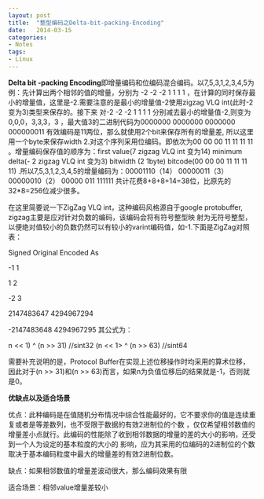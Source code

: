 ```yaml
---
layout: post
title:  "整型编码之Delta-bit-packing-Encoding"
date:   2014-03-15
categories: 
- Notes 
tags:
- Linux
---
```


**Delta  bit -packing  Encoding**即增量编码和位编码混合编码。以7,5,3,1,2,3,4,5为例：先计算出两个相邻的值的增量，分别为 -2 -2 -2 1 1 1 1 ，在计算的同时保存最小的增量值，这里是-2.需要注意的是最小的增量值-2使用zigzag VLQ  int(此时-2变为3)类型来保存的。接下来
对-2 -2 -2 1 1 1 1 分别减去最小的增量值-2,则变为 0,0,0，3,3,3，3 ，最大值3的二进制代码为0000000 0000000  0000000 000000011 
有效编码是11两位，那么就使用2个bit来保存所有的增量差, 所以这里用一个byte来保存width 2.对这个序列采用位编码。即依次为00 00 00
11 11 11 11 。增量编码保存值的顺序为：first value(7  zigzag VLQ int 变为14)  minimum  delta(- 2 zigzag VLQ int 变为3)  bitwidth
(2  1byte)  bitcode(00 00 00 11 11 11 11) .所以7,5,3,1,2,3,4,5的增量编码为：00001110（14） 00000011（3） 00000010（2）  00000
011 111111 共计花费8+8+8+14=38位，比原先的32*8=256位减少很多。

在这里简要说一下ZigZag VLQ int，这种编码风格源自于google protobuffer, zigzag主要是应对针对负数的编码，该编码会将有符号整型映
射为无符号整型，以便绝对值较小的负数仍然可以有较小的varint编码值，如-1.下面是ZigZag对照表：

Signed Original   Encoded As

-1                 	1

1                 	2

-2	                  3

2147483647	      4294967294

-2147483648	      4294967295
其公式为：

n << 1) ^ (n >> 31)    //sint32
(n << 1> ^ (n >> 63)       //sint64

需要补充说明的是，Protocol Buffer在实现上述位移操作时均采用的算术位移，因此对于(n >> 31)和(n >> 63)而言，如果n为负值位移后的结果就是-1，否则就是0。


**优缺点以及适合场景**

优点：此种编码是在值随机分布情况中综合性能最好的，它不要求你的值是连续重复或者是等差数列，也不受限于数据的有效2进制位的个数
，仅仅希望相邻数值的增量差小点就行。此编码的性能除了收到相邻数据的增量的差的大小的影响，还受到一个人为设定的基本粒度的大小的
影响，应为其采用的位编码的2进制位的个数取决于基本编码粒度中最大的增量差的有效2进制位数。

缺点：如果相邻数值的增量差波动很大，那么编码效果有限

适合场景：相邻value增量差较小
